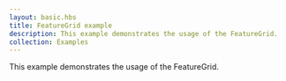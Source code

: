 ```yaml
---
layout: basic.hbs
title: FeatureGrid example
description: This example demonstrates the usage of the FeatureGrid.
collection: Examples
---
```


This example demonstrates the usage of the FeatureGrid.
